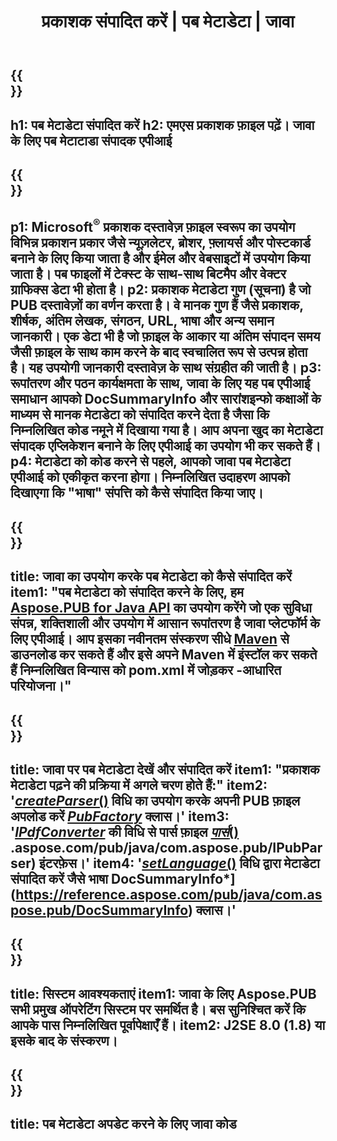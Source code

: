 ﻿---
translation: true
template: /_templates/metadata-java.md
title: प्रकाशक संपादित करें | पब मेटाडेटा | जावा
description: क्रॉस-प्लेटफ़ॉर्म PUB Java API समाधान का उपयोग करके प्रकाशक फ़ाइलें मेटाडेटा पढ़ें। ऑन-प्रिमाइसेस Java API आपको समरीइन्फो और DocSummaryInfo प्रॉपर्टीज़ तक पहुँच प्रदान करता है।
url: /java/metadata/pub/
metakeywords: पब मेटाडेटा जावा संपादित करें, पब फ़ाइल मेटाडेटा जावा, प्रकाशक मेटाडेटा संपादक जावा, पब फ़ाइल मेटाडेटा जावा पढ़ें, पब मेटाडेटा जावा पढ़ें
family: pub
platformtag: java
feature: metadata
aliases: /जावा/मेटाडेटा/
---

{{<section banner>}}
---
h1: पब मेटाडेटा संपादित करें
h2: एमएस प्रकाशक फ़ाइल पढ़ें। जावा के लिए पब मेटाटाडा संपादक एपीआई
---

{{<section overview>}}
---
p1: Microsoft<sup>®</sup> प्रकाशक दस्तावेज़ फ़ाइल स्वरूप का उपयोग विभिन्न प्रकाशन प्रकार जैसे न्यूज़लेटर, ब्रोशर, फ़्लायर्स और पोस्टकार्ड बनाने के लिए किया जाता है और ईमेल और वेबसाइटों में उपयोग किया जाता है। पब फाइलों में टेक्स्ट के साथ-साथ बिटमैप और वेक्टर ग्राफिक्स डेटा भी होता है।
p2: प्रकाशक मेटाडेटा गुण (सूचना) है जो PUB दस्तावेज़ों का वर्णन करता है। वे मानक गुण हैं जैसे प्रकाशक, शीर्षक, अंतिम लेखक, संगठन, URL, भाषा और अन्य समान जानकारी। एक डेटा भी है जो फ़ाइल के आकार या अंतिम संपादन समय जैसी फ़ाइल के साथ काम करने के बाद स्वचालित रूप से उत्पन्न होता है। यह उपयोगी जानकारी दस्तावेज़ के साथ संग्रहीत की जाती है।
p3: रूपांतरण और पठन कार्यक्षमता के साथ, जावा के लिए यह पब एपीआई समाधान आपको DocSummaryInfo और सारांशइन्फो कक्षाओं के माध्यम से मानक मेटाडेटा को संपादित करने देता है जैसा कि निम्नलिखित कोड नमूने में दिखाया गया है। आप अपना खुद का मेटाडेटा संपादक एप्लिकेशन बनाने के लिए एपीआई का उपयोग भी कर सकते हैं।
p4: मेटाडेटा को कोड करने से पहले, आपको जावा पब मेटाडेटा एपीआई को एकीकृत करना होगा। निम्नलिखित उदाहरण आपको दिखाएगा कि "भाषा" संपत्ति को कैसे संपादित किया जाए।
---

{{<section widget>}}
---
title: जावा का उपयोग करके पब मेटाडेटा को कैसे संपादित करें
item1: "पब मेटाडेटा को संपादित करने के लिए, हम [Aspose.PUB for Java API](https://products.aspose.com/pub/java/) का उपयोग करेंगे जो एक सुविधा संपन्न, शक्तिशाली और उपयोग में आसान रूपांतरण है जावा प्लेटफॉर्म के लिए एपीआई। आप इसका नवीनतम संस्करण सीधे [Maven](https://repository.aspose.com/pub/) से डाउनलोड कर सकते हैं और इसे अपने Maven में इंस्टॉल कर सकते हैं निम्नलिखित विन्यास को pom.xml में जोड़कर -आधारित परियोजना।"
---

{{<section feature1>}}
---
title: जावा पर पब मेटाडेटा देखें और संपादित करें
item1: "प्रकाशक मेटाडेटा पढ़ने की प्रक्रिया में अगले चरण होते हैं:"
item2: '[*createParser*()](https://reference.aspose.com/pub/java/com.aspose.pub/PubFactory#createParser-java.lang.String-) विधि का उपयोग करके अपनी PUB फ़ाइल अपलोड करें [*PubFactory*](https://reference.aspose.com/pub/java/com.aspose.pub/PubFactory) क्लास।'
item3: '[*IPdfConverter*](https://apireference) की विधि से पार्स फ़ाइल [*पार्स*()](https://reference.aspose.com/pub/java/com.aspose.pub/IPubParser#parse--) .aspose.com/pub/java/com.aspose.pub/IPubParser) इंटरफ़ेस।'
item4: '[*setLanguage*()](https://reference.aspose.com/pub/java/com.aspose.pub/DocSummaryInfo#setLanguage-java.lang.String-) विधि द्वारा मेटाडेटा संपादित करें जैसे भाषा DocSummaryInfo*](https://reference.aspose.com/pub/java/com.aspose.pub/DocSummaryInfo) क्लास।'
---

{{<section feature2>}}
---
title: सिस्टम आवश्यकताएं
item1: जावा के लिए Aspose.PUB सभी प्रमुख ऑपरेटिंग सिस्टम पर समर्थित है। बस सुनिश्चित करें कि आपके पास निम्नलिखित पूर्वापेक्षाएँ हैं।
item2: J2SE 8.0 (1.8) या इसके बाद के संस्करण।
---

{{<section codeexample>}}
---
title: पब मेटाडेटा अपडेट करने के लिए जावा कोड
---